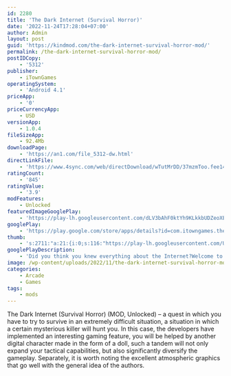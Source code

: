 ```yaml
---
id: 2280
title: 'The Dark Internet (Survival Horror)'
date: '2022-11-24T17:28:04+07:00'
author: Admin
layout: post
guid: 'https://kindmod.com/the-dark-internet-survival-horror-mod/'
permalink: /the-dark-internet-survival-horror-mod/
postIDCopy:
    - '5312'
publisher:
    - iTownGames
operatingSystem:
    - 'Android 4.1'
priceApp:
    - '0'
priceCurrencyApp:
    - USD
versionApp:
    - 1.0.4
fileSizeApp:
    - 92.4Mb
downloadPage:
    - 'https://an1.com/file_5312-dw.html'
directLinkFile:
    - 'https://www.4sync.com/web/directDownload/wTutMrDD/37mzmToo.fee147b7e636c24dc3987e969e349a9a'
ratingCount:
    - '845'
ratingValue:
    - '3.9'
modFeatures:
    - Unlocked
featuredImageGooglePlay:
    - 'https://play-lh.googleusercontent.com/dLV3bAhF0ktYh9KLkkbUDZeoXE3dUIhuKLcxvPa11l2Sp8V2qgLX2OAL4PWX0Ndoo2g'
googlePlay:
    - 'https://play.google.com/store/apps/details?id=com.itowngames.thedarkinternet'
thumb:
    - 's:2711:"a:21:{i:0;s:116:"https://play-lh.googleusercontent.com/UOPSXNMb_jXS0mUuAfyV2Gj9A6RGYe2zrZa_MfYpdZ89I6OkB88wGMAcEQz2IfOohX-a=w526-h296";i:1;s:116:"https://play-lh.googleusercontent.com/17Ogo_Xe4RWzw2a3R5Oybg58YGcEw9bE8042b6JA1g1nhSGOayvQOY-e-Pew8qR43CGP=w526-h296";i:2;s:116:"https://play-lh.googleusercontent.com/N2wpLj7-0gtLw_uGa3F45TG3vGEJBmsJpWnMdl-NPz36p0AXlVyiFh-rAwyCe3MM4IOc=w526-h296";i:3;s:115:"https://play-lh.googleusercontent.com/1B5M11XE0ap7tqEIAZZ-RaCpUIacdD7eUvdW6Z8N9R6hfElAbod83P-YLZPZPLCVPmw=w526-h296";i:4;s:115:"https://play-lh.googleusercontent.com/QYaEzK7gWYpuCSQgPEd4DY-t8uxmhH8Z7wWltdmpE2N-0ArIiMhPtT0-hLCk9OeGFTc=w526-h296";i:5;s:114:"https://play-lh.googleusercontent.com/qi97BP1CdIWiOp2_JCsJhxeRjMqdEZaKJaIq1lb2e8bWw5zMDw9AKSPt_OZNR0KMjg=w526-h296";i:6;s:116:"https://play-lh.googleusercontent.com/JcrmzTytSQBC8dYBjeXJkw1uyc969pSc0Ux0t4but7tIlZZXyt30pHC6ZLI4QISYHVhE=w526-h296";i:7;s:115:"https://play-lh.googleusercontent.com/ANn5mPoVyigd3IQ4SDCuf_mrwOycWAexbcGskRkACsBVPVW7A7jp8UGA1vQAvgw5_48=w526-h296";i:8;s:115:"https://play-lh.googleusercontent.com/js9tbS5_ZS6SYFlveGUDPzfNKOKBLWRLLfcKEG3yBE47L4EIQiujF1w55XHmaT0Prug=w526-h296";i:9;s:116:"https://play-lh.googleusercontent.com/AaSVP0ySdXpLYRPbs4APO0DkqYZVRRylupdpXInvYpF4pYTft2ReQjtDo90_Xh62TIBu=w526-h296";i:10;s:115:"https://play-lh.googleusercontent.com/HYmvWvqs_ybj1C8iVASk1lJ4O1Oh2K6KSAm04uAQB4xGTxi5WMOaJI06a20pJVXqb2U=w526-h296";i:11;s:115:"https://play-lh.googleusercontent.com/3uLRpZ4HTu8uv9PabSlehOllk57jt-mo7sMUMauHUlv8TIenqaHSQ3JJED5AChaECtg=w526-h296";i:12;s:116:"https://play-lh.googleusercontent.com/7zivRpXNcFi10h7R_09R0PUNjDzCLwfndGUsKdqRIig-IHkiIDhgmkhC96QYKpjrEWLw=w526-h296";i:13;s:115:"https://play-lh.googleusercontent.com/sx9dupFx5qnES_ZSbfVVQBe91TV28Cj0yX-LdYZGex3P4_fUDUBq_WgU4GT_l3COioM=w526-h296";i:14;s:115:"https://play-lh.googleusercontent.com/oFf34rUpN-OfxoAXQWQVXr0-wD6k-U3cJ_NmNACLPA4xbI9_2cJgN2o9d3L4xdaMyqg=w526-h296";i:15;s:116:"https://play-lh.googleusercontent.com/8VJ357iOqpFQZbr3gyM6-ilEvaiEC8MTs1h4r8ibQ79Du518aMSQswMLwlIfJ7lLm9rq=w526-h296";i:16;s:115:"https://play-lh.googleusercontent.com/Fs3t_L1BvfL7gzYwO7a9Ar0_k0Upiy5HDfCZdBgBNhDMw8UPmXkARExFIiQQhT_gWng=w526-h296";i:17;s:114:"https://play-lh.googleusercontent.com/mS-m4iDQvB2p4ViwOPmBDBSRYoekD2BCboY4ly4ZzmSMy-BL4KehSkRYz5GmPE903g=w526-h296";i:18;s:115:"https://play-lh.googleusercontent.com/Bcg8j7ff8LrCynf_r0VJ4Jq1if3MVrvC6AFRr7d7I_7eNmGYHB4azVJtDvcc5chVxrY=w526-h296";i:19;s:115:"https://play-lh.googleusercontent.com/AsjmmKHAFtndzUYG26B-7UJuLiPta5WrQpVIv95r1x91wvoirm0frHEw6sfWJiUTeZk=w526-h296";i:20;s:115:"https://play-lh.googleusercontent.com/uFT9wyIZp--J2eLvGUeMh55FbKXS2P2rauxxzr1iSyOBTsCDKQ7DDVXTU-Ivvt8xE3Q=w526-h296";}";'
googlePlayDescription:
    - 'Did you think you knew everything about the Internet?Welcome to the ★Dark Internet★.Fame, money and vices have driven him crazy.'
image: /wp-content/uploads/2022/11/the-dark-internet-survival-horror-mod.jpg
categories:
    - Arcade
    - Games
tags:
    - mods
---
```


The Dark Internet (Survival Horror) (MOD, Unlocked) – a quest in which you have to try to survive in an extremely difficult situation, a situation in which a certain mysterious killer will hunt you. In this case, the developers have implemented an interesting gaming feature, you will be helped by another digital character made in the form of a doll, such a tandem will not only expand your tactical capabilities, but also significantly diversify the gameplay. Separately, it is worth noting the excellent atmospheric graphics that go well with the general idea of the authors.